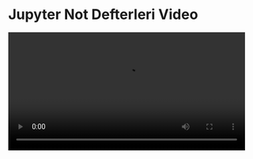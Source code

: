 # Jupyter Not Defterleri Video

<video width="95%" controls>
    <source src="https://drive.google.com/uc?export=view&id=194_Ko6pjdNmQU2-ip6ZaEu0Uwp8E2T8l/view" type='video/mp4'>
</video>


